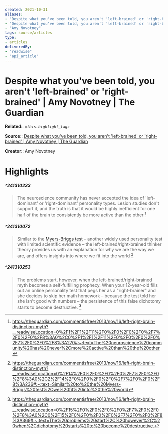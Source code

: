 ```yaml
---
created: 2021-10-31
aliases:
- "Despite what you've been told, you aren't 'left-brained' or 'right-brained' | Amy Novotney | The Guardian"
- "Despite what you've been told, you aren't 'left-brained' or 'right-brained' | Amy Novotney | The Guardian by Amy Novotney"
- "Amy Novotney"
tags: source/articles
type: 
- articles
deliveredBy: 
- "readwise"
- "api_article"
---
```

# Despite what you've been told, you aren't 'left-brained' or 'right-brained' | Amy Novotney | The Guardian

**Related**:: 
*`=this.highlight_tags`*

**Source**:: [Despite what you've been told, you aren't 'left-brained' or 'right-brained' | Amy Novotney | The Guardian](https://theguardian.com/commentisfree/2013/nov/16/left-right-brain-distinction-myth)

**Creator**:: Amy Novotney

# Highlights
##### ^241310233
  
> The neuroscience community has never accepted the idea of 'left-dominant' or 'right-dominant' personality types. Lesion studies don't support it, and the truth is that it would be highly inefficient for one half of the brain to consistently be more active than the other 
  [^241310233]

[^241310233]:  https://theguardian.com/commentisfree/2013/nov/16/left-right-brain-distinction-myth?__readwiseLocation=0%2F1%2F1%2F11%2F0%2F0%2F0%2F0%2F7%2F0%2F0%2F8%3A0%2C0%2F1%2F1%2F11%2F0%2F0%2F0%2F0%2F7%2F0%2F0%2F8%3A270#:~:text=The%20neuroscience%20community%20has%20never%2Cmore%20active%20than%20the%20other

##### ^241310072
  
> Similar to the [Myers-Briggs test](http://en.wikipedia.org/wiki/Myers-Briggs_Type_Indicator) – another widely used personality test with limited scientific evidence – the left-brained/right-brained thinker theory provides us with an explanation for why we are the way we are, and offers insights into where we fit into the world 
  [^241310072]

[^241310072]:  https://theguardian.com/commentisfree/2013/nov/16/left-right-brain-distinction-myth?__readwiseLocation=0%2F14%2F0%2F0%2F0%2F0%2F7%2F0%2F0%2F8%3A0%2C2%2F14%2F0%2F0%2F0%2F0%2F7%2F0%2F0%2F8%3A236#:~:text=Similar%20to%20the%20Myers-Briggs%20test%2Cwe%20fit%20into%20the%20world

##### ^241310253
  
> The problems start, however, when the left-brained/right-brained myth becomes a self-fulfilling prophecy. When your 12-year-old fills out an online personality test that pegs her as a "right-brainer" and she decides to skip her math homework – because the test told her she isn't good with numbers – the persistence of this false dichotomy starts to become destructive. 
  [^241310253]

[^241310253]:  https://theguardian.com/commentisfree/2013/nov/16/left-right-brain-distinction-myth?__readwiseLocation=0%2F15%2F0%2F0%2F0%2F0%2F7%2F0%2F0%2F8%3A0%2C0%2F15%2F0%2F0%2F0%2F0%2F7%2F0%2F0%2F8%3A369#:~:text=The%20problems%20start%2C%20however%2C%20when%2Cdichotomy%20starts%20to%20become%20destructive.

